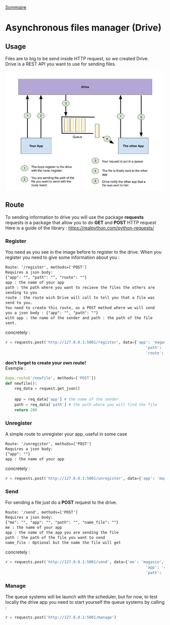 [Sommaire](https://ursi-2020.github.io/Documentation/)

# Asynchronous files manager (Drive)


## Usage

 Files are to big to be send inside HTTP request, so we created Drive.  
 Drive is a REST API you want to use for sending files.  
 
 ![import](./images/shema_drive.jpg)


## Route
 
 To sending information to drive you will use the package **requests**  
 requests is a package that allow you to do **GET** and **POST** HTTP request  
 Here is a guide of the library :  https://realpython.com/python-requests/  


### Register

 You need as you see in the image before to register to the drive. When you register you
 need to give some information about you :  
``` 
Route: '/register', methods=['POST']  
Requires a json body:  
{"app": "", "path": "", "route": ""}  
app : the name of your app  
path : the path where you want to recieve the files the others are sending to you  
route : the route wich Drive will call to tell you that a file was send to you.  
You need to create this route, as a POST method where we will send  
you a json body : {"app": "", "path": ""}  
with app : the name of the sender and path : the path of the file sent.
```
concretely : 
```python
r = requests.post('http://127.0.0.1:5001/register', data={'app': 'magasin',
                                                              'path': 'C:\\app\\magasin\\directory',
                                                              'route': 'http://127.0.0.1:5xxx/newfile'})
```

**don't forget to create your own route!**  
Exemple :  
```python
@app.route('/newfile', methods=['POST'])
def newfile():
    req_data = request.get_json()

    app = req_data['app'] # the name of the sender
    path = req_data['path'] # the path where you will find the file
    return 200
```

### Unregister

A simple route to unregister your app, useful in some case

``` 
Route: '/unregister', methods=['POST']  
Requires a json body:  
{"app": ""}  
app : the name of your app  
```
concretely : 
```python
r = requests.post('http://127.0.0.1:5001/unregister', data={'app': 'magasin'})
```

### Send

 For sending a file just do a **POST** request to the drive.

```
Route: '/send', methods=['POST']  
Requires a json body:  
{"me": "", "app": "", "path": "", "name_file": ""}
me : the name of your app  
app : the name of the app you are sending the file  
path : the path of the file you want to send
name_file : Optional but the name the file will get
```
concretely : 
```python
r = requests.post('http://127.0.0.1:5001/send', data={'me': 'magasin',
                                                              'app': 'crm',
                                                              'path': 'C:\\app\\magasin\\file_to_send'})
```

### Manage

  The queue systems will be launch with the scheduler, but for now, to test locally the drive app you need to start
  yourself the queue systems by calling :
  
```python
r = requests.post('http://127.0.0.1:5001/manage')
```
